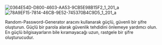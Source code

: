 ![0364E54D-D800-4603-AA53-9CB5E98B15F2_1_201_a](https://github.com/404Qea/Random-Password-Generator/assets/145233685/a3a61d7e-b62b-4cad-9944-a6c769009279)
![78A9EF15-7814-46CB-9E52-745370B4C9D5_1_201_a](https://github.com/404Qea/Random-Password-Generator/assets/145233685/ac2b7d16-cf90-47a0-93cb-f42eaf830f52)

Random-Password-Generator aracını kullanarak güçlü, güvenli bir şifre oluşturun. Güçlü bir parola alarak güvenlik tehdidini önlemeye yardımcı olun. En güçlü bilgisayarların bile kıramayacağı uzun, rastgele bir şifre oluşturucudur.
